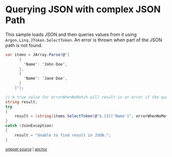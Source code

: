 # Querying JSON with complex JSON Path

This sample loads JSON and then queries values from it using `Argon.Linq.JToken.SelectToken`. An error is thrown when part of the JSON path is not found.

<!-- snippet: ErrorWhenNoMatchQuery -->
<a id='snippet-errorwhennomatchquery'></a>
```cs
var items = JArray.Parse(@"[
      {
        'Name': 'John Doe',
      },
      {
        'Name': 'Jane Doe',
      }
    ]");

// A true value for errorWhenNoMatch will result in an error if the queried value is missing
string result;
try
{
    result = (string)items.SelectToken(@"$.[3]['Name']", errorWhenNoMatch: true);
}
catch (JsonException)
{
    result = "Unable to find result in JSON.";
}
```
<sup><a href='/Src/Tests/Documentation/Samples/JsonPath/ErrorWhenNoMatchQuery.cs#L35-L55' title='Snippet source file'>snippet source</a> | <a href='#snippet-errorwhennomatchquery' title='Start of snippet'>anchor</a></sup>
<!-- endSnippet -->
